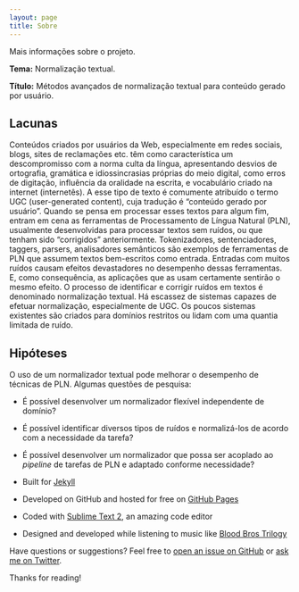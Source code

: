 ```yaml
---
layout: page
title: Sobre
---
```


<p class="message">
  Mais informações sobre o projeto.
</p>

**Tema:** Normalização textual.

**Título:** Métodos avançados de normalização textual para conteúdo gerado por usuário.

## Lacunas

Conteúdos criados por usuários da Web, especialmente em redes sociais, blogs, sites de reclamações etc. têm como característica um descompromisso com a norma culta da língua, apresentando desvios de 
ortografia, gramática e idiossincrasias próprias do meio digital, como erros de digitação, influência da oralidade na escrita, e vocabulário criado na internet (internetês). 
A esse tipo de texto é comumente atribuído o termo UGC (user-generated content), cuja tradução é “conteúdo gerado por usuário”. Quando se pensa em processar esses textos para algum fim, 
entram em cena as ferramentas de Processamento de Língua Natural (PLN), usualmente desenvolvidas para processar textos sem ruídos, ou que tenham sido “corrigidos” anteriormente. 
Tokenizadores, sentenciadores, taggers, parsers, analisadores semânticos são exemplos de ferramentas de PLN que assumem textos bem-escritos como entrada. Entradas com muitos ruídos causam efeitos 
devastadores no desempenho dessas ferramentas. E, como consequência, as aplicações que as usam certamente sentirão o mesmo efeito. O processo de identificar e corrigir ruídos em textos é denominado normalização textual. Há escassez de sistemas capazes de efetuar normalização, especialmente de UGC. Os poucos sistemas 
existentes são criados para domínios restritos ou lidam com uma quantia limitada de ruído.

## Hipóteses

O uso de um normalizador textual pode melhorar o desempenho de técnicas de PLN. Algumas questões de pesquisa:

* É possível desenvolver um normalizador flexível independente de domínio?
* É possível identificar diversos tipos de ruídos e normalizá-los de acordo com a necessidade da tarefa?
* É possível desenvolver um normalizador que possa ser acoplado ao *pipeline* de tarefas de PLN e adaptado conforme necessidade?

* Built for [Jekyll](http://jekyllrb.com)
* Developed on GitHub and hosted for free on [GitHub Pages](https://pages.github.com)
* Coded with [Sublime Text 2](http://sublimetext.com), an amazing code editor
* Designed and developed while listening to music like [Blood Bros Trilogy](https://soundcloud.com/maddecent/sets/blood-bros-series)

Have questions or suggestions? Feel free to [open an issue on GitHub](https://github.com/poole/issues/new) or [ask me on Twitter](https://twitter.com/mdo).

Thanks for reading!
